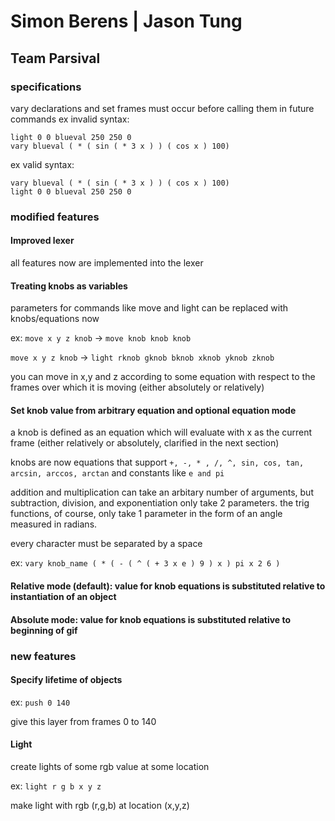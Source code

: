 # Simon Berens | Jason Tung
## Team Parsival

### specifications
vary declarations and set frames must occur before calling them in future commands
ex invalid syntax:
```
light 0 0 blueval 250 250 0
vary blueval ( * ( sin ( * 3 x ) ) ( cos x ) 100)
```
ex valid syntax:
```
vary blueval ( * ( sin ( * 3 x ) ) ( cos x ) 100)
light 0 0 blueval 250 250 0
```


### modified features
#### Improved lexer

all features now are implemented into the lexer

#### Treating knobs as variables 

parameters for commands like move and light can be replaced with knobs/equations now

ex: `move x y z knob` -> `move knob knob knob`

`move x y z knob` -> `light rknob gknob bknob xknob yknob zknob`


you can move in x,y and z according to some equation with respect to the frames over which it is moving (either absolutely or relatively)

#### Set knob value from arbitrary equation and optional equation mode 

a knob is defined as an equation which will evaluate with x as the current frame (either relatively or absolutely, clarified in the next section)

knobs are now equations that support `+, -, * , /, ^, sin, cos, tan, arcsin, arccos, arctan` and constants like `e and pi`

addition and multiplication can take an arbitary number of arguments, but subtraction, division, and exponentiation only take 2 parameters. the trig functions, of course, only take 1 parameter in the form of an angle measured in radians.

every character must be separated by a space

ex: `vary knob_name ( * ( - ( ^ ( + 3 x e ) 9 ) x ) pi x 2 6 )`

#### Relative mode (default): value for knob equations is substituted relative to instantiation of an object

#### Absolute mode: value for knob equations is substituted relative to beginning of gif

### new features

#### Specify lifetime of objects 
ex: `push 0 140` 

give this layer from frames 0 to 140

#### Light

create lights of some rgb value at some location

ex: `light r g b x y z`

make light with rgb (r,g,b) at location (x,y,z)

